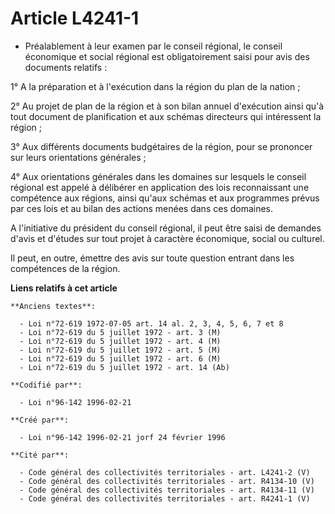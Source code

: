 # Article L4241-1

- Préalablement à leur examen par le conseil régional, le conseil économique et social régional est obligatoirement saisi
pour avis des documents relatifs :

1° A la préparation et à l'exécution dans la région du plan de la nation ;

2° Au projet de plan de la région et à son bilan annuel d'exécution ainsi qu'à tout document de planification et aux schémas
directeurs qui intéressent la région ;

3° Aux différents documents budgétaires de la région, pour se prononcer sur leurs orientations générales ;

4° Aux orientations générales dans les domaines sur lesquels le conseil régional est appelé à délibérer en application des
lois reconnaissant une compétence aux régions, ainsi qu'aux schémas et aux programmes prévus par ces lois et au bilan des
actions menées dans ces domaines.

A l'initiative du président du conseil régional, il peut être saisi de demandes d'avis et d'études sur tout projet à
caractère économique, social ou culturel.

Il peut, en outre, émettre des avis sur toute question entrant dans les compétences de la région.

**Liens relatifs à cet article**

	**Anciens textes**:

	  - Loi n°72-619 1972-07-05 art. 14 al. 2, 3, 4, 5, 6, 7 et 8
	  - Loi n°72-619 du 5 juillet 1972 - art. 3 (M)
	  - Loi n°72-619 du 5 juillet 1972 - art. 4 (M)
	  - Loi n°72-619 du 5 juillet 1972 - art. 5 (M)
	  - Loi n°72-619 du 5 juillet 1972 - art. 6 (M)
	  - Loi n°72-619 du 5 juillet 1972 - art. 14 (Ab)

	**Codifié par**:

	  - Loi n°96-142 1996-02-21

	**Créé par**:

	  - Loi n°96-142 1996-02-21 jorf 24 février 1996

	**Cité par**:

	  - Code général des collectivités territoriales - art. L4241-2 (V)
	  - Code général des collectivités territoriales - art. R4134-10 (V)
	  - Code général des collectivités territoriales - art. R4134-11 (V)
	  - Code général des collectivités territoriales - art. R4241-1 (V)
